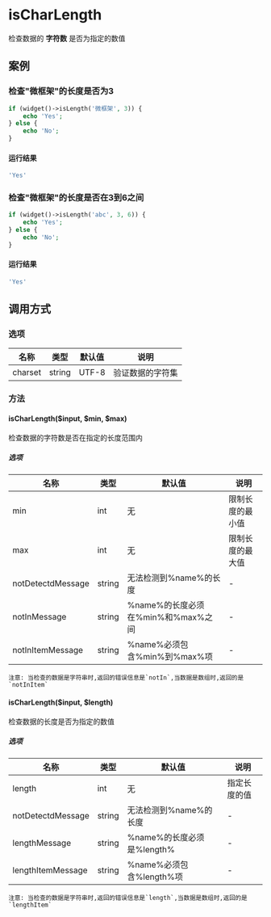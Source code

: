 isCharLength
============

检查数据的 **字符数** 是否为指定的数值

案例
----

### 检查"微框架"的长度是否为3

```php
if (widget()->isLength('微框架', 3)) {
    echo 'Yes';
} else {
    echo 'No';
}
```

#### 运行结果

```php
'Yes'
```

### 检查"微框架"的长度是否在3到6之间

```php
if (widget()->isLength('abc', 3, 6)) {
    echo 'Yes';
} else {
    echo 'No';
}
```

#### 运行结果

```php
'Yes'
```

调用方式
--------

### 选项

名称              | 类型    | 默认值  | 说明
------------------|---------|---------|------
charset           | string  | UTF-8   | 验证数据的字符集

### 方法

#### isCharLength($input, $min, $max)

检查数据的字符数是否在指定的长度范围内

##### 选项

| 名称              | 类型    | 默认值                             | 说明                 |
|-------------------|---------|------------------------------------|----------------------|
| min               | int     | 无                                 | 限制长度的最小值     |
| max               | int     | 无                                 | 限制长度的最大值     |
| notDetectdMessage | string  | 无法检测到%name%的长度             | -                    |
| notInMessage      | string  | %name%的长度必须在%min%和%max%之间 | -                    |
| notInItemMessage  | string  | %name%必须包含%min%到%max%项       | -                    |

    注意: 当检查的数据是字符串时,返回的错误信息是`notIn`,当数据是数组时,返回的是`notInItem`


#### isCharLength($input, $length)
检查数据的长度是否为指定的数值

##### 选项

| 名称              | 类型    | 默认值                             | 说明                 |
|-------------------|---------|------------------------------------|----------------------|
| length            | int     | 无                                 | 指定长度的值         |
| notDetectdMessage | string  | 无法检测到%name%的长度             | -                    |
| lengthMessage     | string  | %name%的长度必须是%length%         | -                    |
| lengthItemMessage | string  | %name%必须包含%length%项           | -                    |

    注意: 当检查的数据是字符串时,返回的错误信息是`length`,当数据是数组时,返回的是`lengthItem`
